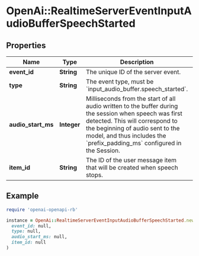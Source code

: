 # OpenAi::RealtimeServerEventInputAudioBufferSpeechStarted

## Properties

| Name | Type | Description | Notes |
| ---- | ---- | ----------- | ----- |
| **event_id** | **String** | The unique ID of the server event. |  |
| **type** | **String** | The event type, must be &#x60;input_audio_buffer.speech_started&#x60;. |  |
| **audio_start_ms** | **Integer** | Milliseconds from the start of all audio written to the buffer during the session when speech was first detected. This will correspond to the beginning of audio sent to the model, and thus includes the &#x60;prefix_padding_ms&#x60; configured in the Session. |  |
| **item_id** | **String** | The ID of the user message item that will be created when speech stops. |  |

## Example

```ruby
require 'openai-openapi-rb'

instance = OpenAi::RealtimeServerEventInputAudioBufferSpeechStarted.new(
  event_id: null,
  type: null,
  audio_start_ms: null,
  item_id: null
)
```

